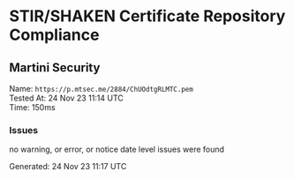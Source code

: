 # STIR/SHAKEN Certificate Repository Compliance

## Martini Security

Name: `https://p.mtsec.me/2884/ChUOdtgRLMTC.pem`\
Tested At: 24 Nov 23 11:14 UTC\
Time: 150ms

### Issues

no warning, or error, or notice date level issues were found

Generated: 24 Nov 23 11:17 UTC